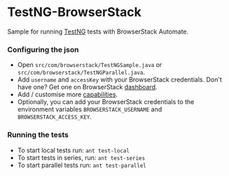 TestNG-BrowserStack
=========

Sample for running [TestNG] tests with BrowserStack Automate.

### Configuring the json
- Open `src/com/browserstack/TestNGSample.java` or `src/com/browserstack/TestNGParallel.java`.
- Add `username` and `accessKey` with your BrowserStack credentials. Don't have one? Get one on BrowserStack [dashboard].
- Add / customise more [capabilities].
- Optionally, you can add your BrowserStack credentials to the environment variables `BROWSERSTACK_USERNAME` and `BROWSERSTACK_ACCESS_KEY`.

### Running the tests
- To start local tests run: `ant test-local`
- To start tests in series, run: `ant test-series`
- To start parallel tests run: `ant test-parallel`

[TestNG]:http://testng.org
[capabilities]:http://www.browserstack.com/automate/capabilities
[dashboard]:https://www.browserstack.com/automate
